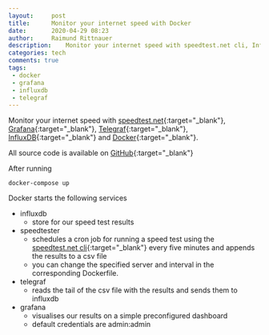 ```yaml
---
layout:     post
title:      Monitor your internet speed with Docker
date:       2020-04-29 08:23
author:     Raimund Rittnauer
description:    Monitor your internet speed with speedtest.net cli, InfluxDB, Telegraf and visualise it with Grafana
categories: tech
comments: true
tags:
 - docker
 - grafana
 - influxdb
 - telegraf
---
```


Monitor your internet speed with [speedtest.net][1]{:target="_blank"}, [Grafana][2]{:target="_blank"}, [Telegraf][3]{:target="_blank"}, [InfluxDB][4]{:target="_blank"} and [Docker][5]{:target="_blank"}.

All source code is available on [GitHub][7]{:target="_blank"}

After running 

```
docker-compose up
```

Docker starts the following services

* influxdb
    * store for our speed test results
* speedtester
    * schedules a cron job for running a speed test using the [speedtest.net cli][6]{:target="_blank"} every five minutes and appends the results to a csv file
    * you can change the specified server and interval in the corresponding Dockerfile.
* telegraf
    * reads the tail of the csv file with the results and sends them to influxdb
* grafana
    * visualises our results on a simple preconfigured dashboard
    * default credentials are admin:admin

[1]: https://www.speedtest.net/
[2]: https://grafana.com/
[3]: https://www.influxdata.com/time-series-platform/telegraf/
[4]: https://www.influxdata.com/
[5]: https://www.docker.com/
[6]: https://www.speedtest.net/apps/cli
[7]: https://github.com/raaaimund/internet-speed-monitor
